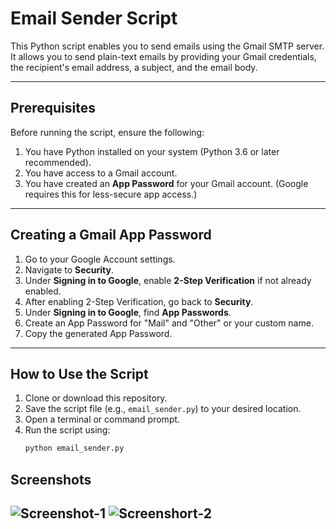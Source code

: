 # Email Sender Script

This Python script enables you to send emails using the Gmail SMTP server. It allows you to send plain-text emails by providing your Gmail credentials, the recipient's email address, a subject, and the email body.

---

## Prerequisites

Before running the script, ensure the following:
1. You have Python installed on your system (Python 3.6 or later recommended).
2. You have access to a Gmail account.
3. You have created an **App Password** for your Gmail account. (Google requires this for less-secure app access.)

---

## Creating a Gmail App Password

1. Go to your Google Account settings.
2. Navigate to **Security**.
3. Under **Signing in to Google**, enable **2-Step Verification** if not already enabled.
4. After enabling 2-Step Verification, go back to **Security**.
5. Under **Signing in to Google**, find **App Passwords**.
6. Create an App Password for "Mail" and "Other" or your custom name.
7. Copy the generated App Password.

---

## How to Use the Script

1. Clone or download this repository.
2. Save the script file (e.g., `email_sender.py`) to your desired location.
3. Open a terminal or command prompt.
4. Run the script using:
   ```bash
   python email_sender.py

## Screenshots

![Screenshot-1](Assest/coderun1.png)
![Screenshort-2](Assest/emailsender.png)
---